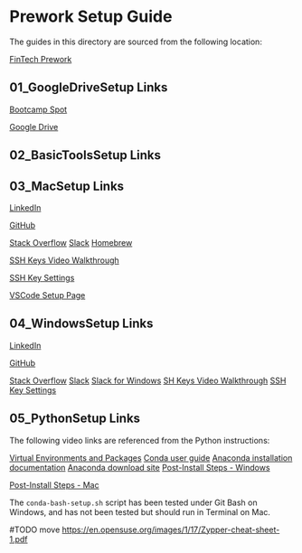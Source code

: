 # Prework Setup Guide

The guides in this directory are sourced from the following location:

[FinTech Prework](https://coding-bootcamp-fintech-prework.readthedocs-hosted.com/en/latest/)

## 01_GoogleDriveSetup Links

[Bootcamp Spot](https://www.bootcampspot.com/login)

[Google Drive](https://www.google.com/drive/)

## 02_BasicToolsSetup Links

## 03_MacSetup Links

[LinkedIn](https://www.linkedin.com/)

[GitHub](https://github.com/)

[Stack Overflow](http://stackoverflow.com/)
[Slack](https://slack.com/)
[Homebrew](http://brew.sh/)

[SSH Keys Video Walkthrough](https://youtu.be/Nf2Ggt3Mwgk)

[SSH Key Settings](https://github.com/settings/ssh)

[VSCode Setup Page](https://code.visualstudio.com/docs/setup/setup-overview)

## 04_WindowsSetup Links

[LinkedIn](https://www.linkedin.com/)

[GitHub](https://github.com/)

[Stack Overflow](http://stackoverflow.com/)
[Slack](https://slack.com/)
[Slack for Windows](https://slack.com/downloads)
[SH Keys Video Walkthrough](https://youtu.be/Nf2Ggt3Mwgk)
[SSH Key Settings](https://github.com/settings/ssh)

## 05_PythonSetup Links

The following video links are referenced from the Python instructions:

[Virtual Environments and Packages](https://docs.python.org/3/tutorial/venv.html)
[Conda user guide](https://conda.io/projects/conda/en/latest/user-guide/)
[Anaconda installation documentation](https://docs.anaconda.com/anaconda/install/)
[Anaconda download site](https://www.anaconda.com/distribution/#windows)
[Post-Install Steps - Windows](https://codingbootcamp.hosted.panopto.com/Panopto/Pages/Viewer.aspx?id=93a9c967-71b2-434c-bcda-ab7a011f5c9c)

[Post-Install Steps - Mac](https://codingbootcamp.hosted.panopto.com/Panopto/Pages/Viewer.aspx?id=1c0d69d6-523c-4275-86a5-ab7a011f370a)

The `conda-bash-setup.sh` script has been tested under Git Bash on Windows, and has not been tested but should run in Terminal on Mac.






#TODO move
https://en.opensuse.org/images/1/17/Zypper-cheat-sheet-1.pdf


